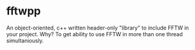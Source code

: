 fftwpp
======

An object-oriented, c++ written header-only "library" to include FFTW in your project. Why? To get ability to use FFTW in more than one thread simultaniously.
